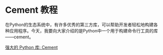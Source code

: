 # Cement 教程

<show-structure depth="3"/>

在Python的生态系统中，有许多优秀的第三方库，可以帮助开发者轻松地构建各种应用程序。今天，我要向大家介绍的是Python中一个用于构建命令行工具的库——cement。

<seealso>
<category ref="ref_docs">
    <a href="https://mp.weixin.qq.com/s/SsxlQu_Kagm2WdMW_9RdEw">强大的 Python 库: Cement</a>
</category>
<category ref="ref_github">
</category>
<category ref="ref_issues">
</category>
<category ref="ref_hf">
</category>
<category ref="ref_ms">
</category>
</seealso>
